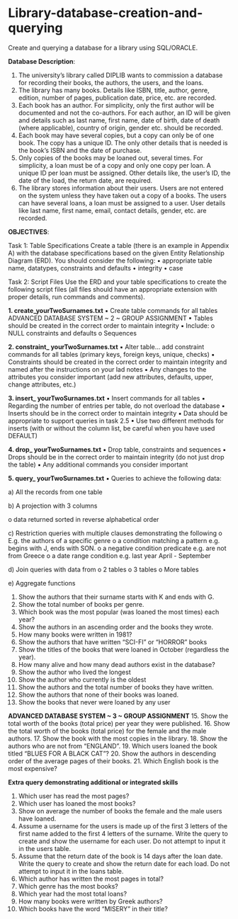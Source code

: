# Library-database-creation-and-querying

Create and querying a database for a library using SQL/ORACLE.

**Database Description**:

1. The university’s library called DIPLIB wants to commission a database for recording their books, the authors, the users, and the loans.
2. The library has many books. Details like ISBN, title, author, genre, edition, number of pages, publication date, price, etc. are recorded.
3. Each book has an author. For simplicity, only the first author will be documented and not the co-authors. For each author, an ID will be given and details such as last name, first name, date of birth, date of death (where applicable), country of origin, gender etc. should be recorded.
4. Each book may have several copies, but a copy can only be of one book. The copy has a unique ID. The only other details that is needed is the book’s ISBN and the date of purchase.
5. Only copies of the books may be loaned out, several times. For simplicity, a loan must be of a copy and only one copy per loan. A unique ID per loan must be assigned. Other details like, the user’s ID, the date of the load, the return date, are required.
6. The library stores information about their users. Users are not entered on the system unless they have taken out a copy of a books. The users can have several loans, a loan must be assigned to a user. User details like last name, first name, email, contact details, gender, etc. are recorded.


**OBJECTIVES**:

Task 1: Table Specifications
Create a table (there is an example in Appendix A) with the database specifications based on the given Entity Relationship Diagram (ERD). You should consider the following:
• appropriate table name, datatypes, constraints and defaults
• integrity
• case

Task 2: Script Files
Use the ERD and your table specifications to create the following script files (all files should have an appropriate extension with proper details, run commands and comments).


**1. create_yourTwoSurnames.txt**
▪ Create table commands for all tables
ADVANCED DATABASE SYSTEM ~ 2 ~ GROUP ASSIGNMENT
▪ Tables should be created in the correct order to maintain integrity
▪ Include:
o NULL constraints and defaults
o Sequences


**2. constraint_ yourTwoSurnames.txt**
▪ Alter table… add constraint commands for all tables (primary keys, foreign keys, unique, checks)
▪ Constraints should be created in the correct order to maintain integrity and named after the instructions on your lad notes
▪ Any changes to the attributes you consider important (add new attributes, defaults, upper, change attributes, etc.)



**3. insert_ yourTwoSurnames.txt**
▪ Insert commands for all tables
▪ Regarding the number of entries per table, do not overload the database
▪ Inserts should be in the correct order to maintain integrity
▪ Data should be appropriate to support queries in task 2.5
▪ Use two different methods for inserts (with or without the column list, be careful when you have used DEFAULT)


**4. drop_ yourTwoSurnames.txt**
▪ Drop table, constraints and sequences
▪ Drops should be in the correct order to maintain integrity (do not just drop the table)
▪ Any additional commands you consider important


**5. query_ yourTwoSurnames.txt**
▪ Queries to achieve the following data:


a) All the records from one table

b) A projection with 3 columns

o data returned sorted in reverse alphabetical order

c) Restriction queries with multiple clauses demonstrating the following
o E.g. the authors of a specific genre
o a condition matching a pattern e.g. begins with J, ends with SON.
o a negative condition predicate e.g. are not from Greece
o a date range condition e.g. last year April - September

d) Join queries with data from
o 2 tables
o 3 tables
o More tables

e) Aggregate functions
1. Show the authors that their surname starts with K and ends with G.
2. Show the total number of books per genre.
3. Which book was the most popular (was loaned the most times) each year?
4. Show the authors in an ascending order and the books they wrote.
5. How many books were written in 1981?
6. Show the authors that have written “SCI-FI” or “HORROR” books
7. Show the titles of the books that were loaned in October (regardless the year).
8. How many alive and how many dead authors exist in the database?
9. Show the author who lived the longest
10. Show the author who currently is the oldest
11. Show the authors and the total number of books they have written.
12. Show the authors that none of their books was loaned.
13. Show the books that never were loaned by any user

    
**ADVANCED DATABASE SYSTEM ~ 3 ~ GROUP ASSIGNMENT**
15. Show the total worth of the books (total price) per year they were published.
16. Show the total worth of the books (total price) for the female and the male authors.
17. Show the book with the most copies in the library.
18. Show the authors who are not from “ENGLAND”.
19. Which users loaned the book titled “BLUES FOR A BLACK CAT”?
20. Show the authors in descending order of the average pages of their books.
21. Which English book is the most expensive?


**Extra query demonstrating additional or integrated skills**
1. Which user has read the most pages?
2. Which user has loaned the most books?
3. Show on average the number of books the female and the male users have loaned.
4. Assume a username for the users is made up of the first 3 letters of the first name added to the first 4 letters of the surname. Write the query to create and show the username for each user. Do not attempt to input it in the users table.
5. Assume that the return date of the book is 14 days after the loan date. Write the query to create and show the return date for each load. Do not attempt to input it in the loans table.
6. Which author has written the most pages in total?
7. Which genre has the most books?
8. Which year had the most total loans?
9. How many books were written by Greek authors?
10. Which books have the word “MISERY” in their title?
